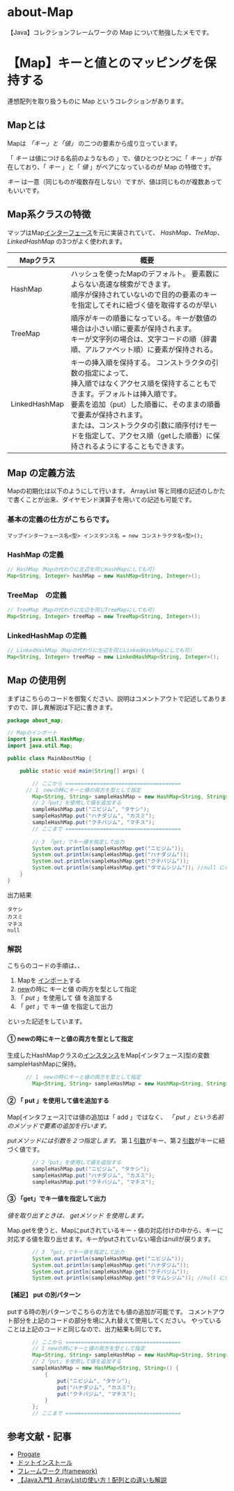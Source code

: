 # about-Map
【Java】コレクションフレームワークの Map について勉強したメモです。

<!-- ここからマップの記事================================ -->
# 【Map】キーと値とのマッピングを保持する

連想配列を取り扱うものに Map というコレクションがあります。

## Mapとは

Mapは *「キー」と「値」* の二つの要素から成り立っています。

「 *キー* は値につける名前のようなもの 」で、値ひとつひとつに「 *キー* 」が存在しており、「 *キー* 」と「 *値* 」がペアになっているのが Map の特徴です。

*キー* は一意（同じものが複数存在しない）ですが、値は同じものが複数あってもいいです。

## Map系クラスの特徴

マップはMap[インターフェース]を元に実装されていて、 *HashMap、TreMap、LinkedHashMap* の3つがよく使われます。

| Mapクラス     | 概要                                                                                                                                                                                                                                                                                                                                        | 
| ------------- | ------------------------------------------------------------------------------------------------------------------------------------------------------------------------------------------------------------------------------------------------------------------------------------------------------------------------------------------- | 
| HashMap       | ハッシュを使ったMapのデフォルト。 要素数によらない高速な検索ができます。<br>順序が保持されていないので目的の要素のキーを指定してそれに紐づく値を取得するのが早い                                                                                                                                                                            | 
| TreeMap       | 順序がキーの順番になっている。キーが数値の場合は小さい順に要素が保持されます。<br>キーが文字列の場合は、文字コードの順（辞書順、アルファベット順）に要素が保持される。                                                                                                                                                                      | 
| LinkedHashMap | キーの挿入順を保持する。 コンストラクタの引数の指定によって、<br>挿入順ではなくアクセス順を保持することもできます。デフォルトは挿入順です。<br>要素を追加（put）した順番に、そのままの順番で要素が保持されます。<br>または、コンストラクタの引数に順序付けモードを指定して、アクセス順（getした順番）に保持されるようにすることもできます。 | 





## Map の定義方法

Mapの初期化は以下のようにして行います。
ArrayList 等と同様の記述のしかたで書くことが出来、ダイヤモンド演算子を用いての記述も可能です。

### 基本の定義の仕方がこちらです。

```
マップインターフェース名<型> インスタンス名 = new コンストラクタ名<型>();
```
### HashMap の定義

```java
// HashMap（Mapの代わりに左辺を同じHashMapにしても可）
Map<String, Integer> hashMap = new HashMap<String, Integer>();
```
### TreeMap　の定義

```java
// TreeMap（Mapの代わりに左辺を同じTreeMapにしても可）
Map<String, Integer> treeMap = new TreeMap<String, Integer>();
```
### LinkedHashMap の定義

```java
// LinkedHashMap（Mapの代わりに左辺を同じLinkedHashMapにしても可）
Map<String, Integer> treeMap = new LinkedHashMap<String, Integer>();
```


## Map の使用例
まずはこちらのコードを御覧ください、説明はコメントアウトで記述してありますので、詳し異解説は下記に書きます。

```java
package about_map;

// Mapのインポート
import java.util.HashMap;
import java.util.Map;

public class MainAboutMap {

    public static void main(String[] args) {

        // ここから =====================================
      // 1　newの時にキーと値の両方を型として指定
        Map<String, String> sampleHashMap = new HashMap<String, String>(); 
        // 2「put」を使用して値を追加する
        sampleHashMap.put("ニビジム", "タケシ"); 
        sampleHashMap.put("ハナダジム", "カスミ");
        sampleHashMap.put("クチバジム", "マチス");
        // ここまで =====================================
			
        // 3 「get」でキー値を指定して出力
        System.out.println(sampleHashMap.get("ニビジム"));
        System.out.println(sampleHashMap.get("ハナダジム"));
        System.out.println(sampleHashMap.get("クチバジム"));
        System.out.println(sampleHashMap.get("タマムシジム")); //null になる
    }
}
```
出力結果

```
タケシ
カスミ
マチス
null
```

### 解説

こちらのコードの手順は、、

1. Mapを [インポート]する
2. [new]の時に キーと値 の両方を型として指定
3. 「 *put* 」を使用して 値 を追加する
4. 「 *get* 」で キー値 を指定して出力

といった記述をしています。

#### ① newの時にキーと値の両方を型として指定
生成したHashMapクラスの[インスタンス]をMap[インタフェース]型の変数sampleHashMapに保持。

```java
      // 1　newの時にキーと値の両方を型として指定
        Map<String, String> sampleHashMap = new HashMap<String, String>();
```

#### ② 「 put 」を使用して値を追加する
Map[インタフェース]では値の追加は「 add 」ではなく、
*「 put 」という名前のメソッドで要素の追加を行います。*

*putメソッドには引数を２つ指定します。*
第１[引数]がキー、第２[引数]がキーに紐づく値です。


```java
        // 2「put」を使用して値を追加する
        sampleHashMap.put("ニビジム", "タケシ"); 
        sampleHashMap.put("ハナダジム", "カスミ");
        sampleHashMap.put("クチバジム", "マチス");
```

#### ③ 「get」でキー値を指定して出力
*値を取り出すときは、 getメソッド を使用します。*

Map.getを使うと、Mapにputされているキー・値の対応付けの中から、キーに対応する値を取り出せます。キーがputされていない場合はnullが戻ります。

```java
        // 3 「get」でキー値を指定して出力
        System.out.println(sampleHashMap.get("ニビジム"));
        System.out.println(sampleHashMap.get("ハナダジム"));
        System.out.println(sampleHashMap.get("クチバジム"));
        System.out.println(sampleHashMap.get("タマムシジム")); //null になる

```




#### 【補足】 put の別パターン
putする時の別パターンでこちらの方法でも値の追加が可能です。
コメントアウト部分を上記のコードの部分を境に入れ替えて使用してください。
やっていることは上記のコードと同じなので、出力結果も同じです。

```java
        // ここから =====================================
        // 1 newの時にキーと値の両方を型として指定
        Map<String, String> sampleHashMap = new HashMap<String, String>();
        // 2「put」を使用して値を追加する
        sampleHashMap = new HashMap<String, String>() {
            {
                put("ニビジム", "タケシ");
                put("ハナダジム", "カスミ");
                put("クチバジム", "マチス");
            }
        };
        // ここまで =====================================
```

## 参考文献・記事

- [Progate]
- [ドットインストール]
- [フレームワーク (framework)
](https://wa3.i-3-i.info/word12470.html)
- [【Java入門】ArrayListの使い方！配列との違いも解説
](https://style.potepan.com/articles/14984.html)


[Progate]:https://prog-8.com/
[ドットインストール]:https://dotinstall.com/







[インスタンス]:https://qiita.com/takahirocook/items/ec01cdcbb440cf0d1cc4
[インスタンス化]:https://qiita.com/takahirocook/items/ec01cdcbb440cf0d1cc4
[アクセス修飾子]:https://qiita.com/takahirocook/items/e51b0b9d37d95ad587fe
[フィールド]:https://qiita.com/takahirocook/items/28df75a133049a74ece1
[フィールド変数]:https://qiita.com/takahirocook/items/28df75a133049a74ece1
[new演算子]:https://qiita.com/takahirocook/items/00f9f97592bf50831d39
[new]:https://qiita.com/takahirocook/items/00f9f97592bf50831d39
[カプセル化]:https://qiita.com/takahirocook/items/e469a7c0539a0012868e
[クラス]:https://qiita.com/takahirocook/items/50cbbdca8e21539170e9
[メソッド]:https://qiita.com/takahirocook/items/5bfe43576d87a2a4006c
[mainメソッド]:https://qiita.com/takahirocook/items/f4635915337303de338c
[メソッドの呼び出し]:https://qiita.com/takahirocook/items/f4635915337303de338c
[コンストラクタ]:https://qiita.com/takahirocook/items/fa1822f2f22c3786593e
[引数]:https://qiita.com/takahirocook/items/5e5b0ba79e869f4a592e
[戻り値]:https://qiita.com/takahirocook/items/3b6fa670a1d6dd4a9386
[this]:https://qiita.com/takahirocook/items/d251ec4693c68f6b9538
[getter・setter]:https://qiita.com/takahirocook/items/27828bc8477735612021
[setter]:https://qiita.com/takahirocook/items/27828bc8477735612021
[getter]:https://qiita.com/takahirocook/items/27828bc8477735612021
[オブジェクト指向]:https://qiita.com/takahirocook/items/041ba7a096b71ab8ffd4
[継承]:https://qiita.com/takahirocook/items/6c84ea66a6e2ad536a37
[オーバーライド]:https://qiita.com/takahirocook/items/09dd8e5f56d6617ce45a
[オーバーロード]:https://qiita.com/takahirocook/items/b937c3c07126fe7e02a4
[this]:https://qiita.com/takahirocook/items/d251ec4693c68f6b9538
[super]:https://qiita.com/takahirocook/items/75a07131e7e791c8442c
[スーパークラス]:https://qiita.com/takahirocook/items/75a07131e7e791c8442c
[final]:https://qiita.com/takahirocook/items/5e0916d9bf28bcf68d0c
[final修飾子]:https://qiita.com/takahirocook/items/5e0916d9bf28bcf68d0c
[定数]:https://qiita.com/takahirocook/items/5e0916d9bf28bcf68d0c
[static修飾子]:https://qiita.com/takahirocook/items/cf527f85d17a5af86735
[static]:https://qiita.com/takahirocook/items/cf527f85d17a5af86735
[インスタンスフィールド]:https://qiita.com/takahirocook/items/cf527f85d17a5af86735
[インスタンス変数]:https://qiita.com/takahirocook/items/cf527f85d17a5af86735
[動的メソッド]:https://qiita.com/takahirocook/items/cf527f85d17a5af86735
[インスタンス変数]:https://qiita.com/takahirocook/items/cf527f85d17a5af86735
[静的メソッド]:https://qiita.com/takahirocook/items/cf527f85d17a5af86735
[クラスメソッド]:https://qiita.com/takahirocook/items/cf527f85d17a5af86735
[静的メソッド]:https://qiita.com/takahirocook/items/cf527f85d17a5af86735
[クラスフィールド]:https://qiita.com/takahirocook/items/cf527f85d17a5af86735
[クラス変数]:https://qiita.com/takahirocook/items/cf527f85d17a5af86735
[静的変数]:https://qiita.com/takahirocook/items/cf527f85d17a5af86735
[インターフェイス]:https://qiita.com/takahirocook/items/ca84be8dfef664b19194
[インターフェース]:https://qiita.com/takahirocook/items/ca84be8dfef664b19194
[パッケージ]:https://qiita.com/takahirocook/items/39b58d17abcb159ef5c1
[インポート]:https://qiita.com/takahirocook/items/59a8a09cab6a98d3bca2
[import]:https://qiita.com/takahirocook/items/59a8a09cab6a98d3bca2
[配列]:https://qiita.com/takahirocook/items/16a123fb73b30869053b
[配列操作]:https://qiita.com/takahirocook/items/16a123fb73b30869053b
[List]:https://qiita.com/takahirocook/items/4d622fc6f271569783b5
[list]:https://qiita.com/takahirocook/items/4d622fc6f271569783b5
